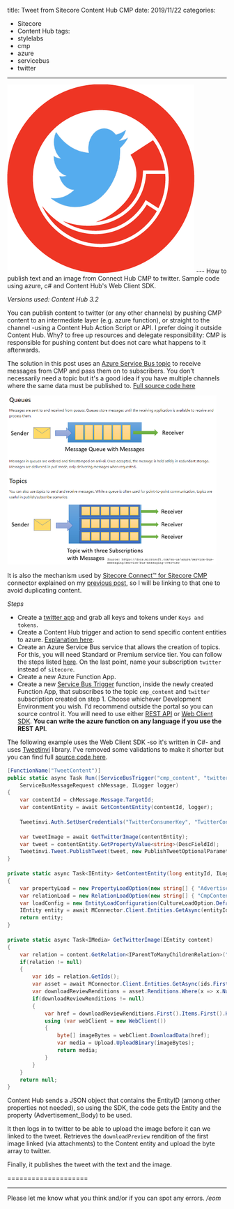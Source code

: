 title: Tweet from Sitecore Content Hub CMP
date: 2019/11/22
categories:
- Sitecore
- Content Hub
tags:
- stylelabs
- cmp
- azure
- servicebus
- twitter

---
<img class="hero-img" src="/images/sitecore-twitter-logos.png" alt="Combined Sitecore Twitter Logos">
---
How to publish text and an image from Connect Hub CMP to twitter. Sample code using azure, c# and Content Hub's Web Client SDK. 
<!-- more -->

*Versions used: Content Hub 3.2*

You can publish content to twitter (or any other channels) by pushing CMP content to an intermediate layer (e.g. azure function), or straight to the channel -using a Content Hub Action Script or API. I prefer doing it outside Content Hub. Why? to free up resources and delegate responsibility: CMP is responsible for pushing content but does not care what happens to it afterwards. 

The solution in this post uses an [Azure Service Bus topic](https://docs.microsoft.com/en-us/azure/service-bus-messaging/service-bus-queues-topics-subscriptions) to receive messages from CMP and pass them on to subscribers. You don't necessarily need a topic but it's a good idea if you have multiple channels where the same data must be published to. [Full source code here](https://github.com/josedbaez/Sitecore.ContentHub.Twitter)

<img class="boxed" src="/images/azure-queue-topics.png" style="max-width:480px" alt="Azure Queue and Topics">
<!-- Source: https://docs.microsoft.com/en-us/azure/service-bus-messaging/service-bus-messaging-overview -->

It is also the mechanism used by  [Sitecore Connect™ for Sitecore CMP](https://dev.sitecore.net/Downloads/Sitecore_Connect_for_Sitecore_CMP/10/Sitecore_Connect_for_Sitecore_CMP_100.aspx) connector explained on my [previous post](/2019/10/sitecore-content-hub-cmp-connector), so I will be linking to that one to avoid duplicating content.

*Steps*
- Create a [twitter app](https://developer.twitter.com/en/apps) and grab all keys and tokens under `Keys and tokens`.
- Create a Content Hub trigger and action to send specific content entities to azure. [Explanation here](/2019/10/sitecore-content-hub-cmp-connector#Azure-Services-Bus#Content-Hub).
- Create an Azure Service Bus service that allows the creation of topics. For this, you will need Standard or Premium service tier. You can follow the steps listed [here](/2019/10/sitecore-content-hub-cmp-connector#Azure-Services-Bus). On the last point, name your subscription `twitter` instead of `sitecore`.
- Create a new Azure Function App.
- Create a new [Service Bus Trigger](https://docs.microsoft.com/en-us/azure/azure-functions/functions-bindings-service-bus#trigger) function, inside the newly created Function App, that subscribes to the topic `cmp_content` and `twitter` subscription created on step 1. Choose whichever Development Environment you wish. I'd recommend outside the portal so you can source control it. You will need to use either [REST API](https://docs.stylelabs.com/content/integrations/rest-api/about.html?v=3.2.1) or [Web Client SDK](https://docs.stylelabs.com/content/integrations/web-sdk/index.html?v=3.2.1). __You can write the azure function on any language if you use the REST API__. 

The following example uses the Web Client SDK -so it's written in C#- and uses [Tweetinvi](https://www.nuget.org/packages/TweetinviAPI/) library. I've removed some validations to make it shorter but you can find full [source code here]((https://github.com/josedbaez/Sitecore.ContentHub.Twitter)).

``` csharp
[FunctionName("TweetContent")]
public static async Task Run([ServiceBusTrigger("cmp_content", "twitter", Connection = "Manage_Send_Listen_ConnectionString")]
    ServiceBusMessageRequest chMessage, ILogger logger)
{
    var contentId = chMessage.Message.TargetId;
    var contentEntity = await GetContentEntity(contentId, logger);

    Tweetinvi.Auth.SetUserCredentials("TwitterConsumerKey", "TwitterConsumerSecret", "TwitterUserAccessToken", "TwitterUserAccessSecret");

    var tweetImage = await GetTwitterImage(contentEntity);
    var tweet = contentEntity.GetPropertyValue<string>(DescFieldId);
    Tweetinvi.Tweet.PublishTweet(tweet, new PublishTweetOptionalParameters{ Medias = { tweetImage } });
}

private static async Task<IEntity> GetContentEntity(long entityId, ILogger logger)
{
    var propertyLoad = new PropertyLoadOption(new string[] { "Advertisement_Body" });
    var relationLoad = new RelationLoadOption(new string[] { "CmpContentToLinkedAsset" });
    var loadConfig = new EntityLoadConfiguration(CultureLoadOption.Default, propertyLoad, relationLoad);
    IEntity entity = await MConnector.Client.Entities.GetAsync(entityId, loadConfig);
    return entity;
}

private static async Task<IMedia> GetTwitterImage(IEntity content)
{
    var relation = content.GetRelation<IParentToManyChildrenRelation>("CmpContentToLinkedAsset");
    if(relation != null)
    {
        var ids = relation.GetIds();
        var asset = await MConnector.Client.Entities.GetAsync(ids.First());
        var downloadReviewRenditions = asset.Renditions.Where(x => x.Name.Equals("downloadPreview"));
        if(downloadReviewRenditions != null)
        {
            var href = downloadReviewRenditions.First().Items.First().Href;
            using (var webClient = new WebClient())
            {
                byte[] imageBytes = webClient.DownloadData(href);
                var media = Upload.UploadBinary(imageBytes);
                return media;
            }
        }
    }
    return null;
}
```
Content Hub sends a JSON object that contains the EntityID (among other properties not needed), so using the SDK, the code gets the Entity and the property (Advertisement_Body) to be used.

It then logs in to twitter to be able to upload the image before it can we linked to the tweet. Retrieves the `downloadPreview` rendition of the first image linked (via attachments) to the Content entity and upload the byte array to twitter.

Finally, it publishes the tweet with the text and the image.

====================

---

Please let me know what you think and/or if you can spot any errors.
*/eom*
